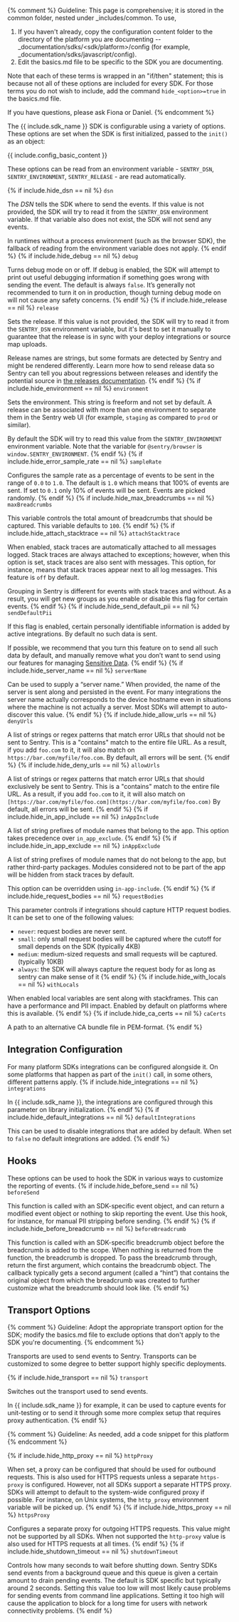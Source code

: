 {% comment %}
Guideline: This page is comprehensive; it is stored in the common folder, nested under _includes/common. To use, 

1. If you haven't already, copy the configuration content folder to the directory of the platform you are documenting -- _documentation/sdks/<sdk/platform>/config (for example, _documentation/sdks/javascript/config). 
2. Edit the basics.md file to be specific to the SDK you are documenting.

Note that each of these terms is wrapped in an "if/then" statement; this is because not all of these options are included for every SDK. For those terms you do not wish to include, add the command `hide_<option>=true` in the basics.md file.

If you have questions, please ask Fiona or Daniel. 
{% endcomment %}

The {{ include.sdk_name }} SDK is configurable using a variety of options. These options are set when the SDK is first initialized, passed to the `init()` as an object:

{{ include.config_basic_content }}

These options can be read from an environment variable - `SENTRY_DSN`, `SENTRY_ENVIRONMENT`, `SENTRY_RELEASE` - are read automatically.

{% if include.hide_dsn == nil %}
`dsn` 

The *DSN* tells the SDK where to send the events. If this value is not provided, the SDK will try to read it from the `SENTRY_DSN` environment variable. If that variable also does not exist, the SDK will not send any events.

In runtimes without a process environment (such as the browser SDK), the fallback of reading from the environment variable does not apply.
{% endif %}
{% if include.hide_debug == nil %}
`debug`

Turns debug mode on or off. If debug is enabled, the SDK will attempt to print out useful debugging information if something goes wrong with sending the event. The default is always `false`. It’s generally not recommended to turn it on in production, though turning debug mode on will not cause any safety concerns.
{% endif %}
{% if include.hide_release == nil %}
`release`

Sets the release. If this value is not provided, the SDK will try to read it from the `SENTRY_DSN` environment variable, but it's best to set it manually to guarantee that the release is in sync with your deploy integrations or source map uploads.

Release names are strings, but some formats are detected by Sentry and might be rendered differently. Learn more how to send release data so Sentry can tell you about regressions between releases and identify the potential source in [the releases documentation](/workflow/releases/).
{% endif %}
{% if include.hide_environment == nil %}
`environment`

Sets the environment. This string is freeform and not set by default. A release can be associated with more than one environment to separate them in the Sentry web UI (for example, `staging` as compared to `prod` or similar).

By default the SDK will try to read this value from the `SENTRY_ENVIRONMENT` environment variable. Note that the variable for `@sentry/browser` is `window.SENTRY_ENVIRONMENT`.
{% endif %}
{% if include.hide_error_sample_rate == nil %}
`sampleRate`

Configures the sample rate as a percentage of events to be sent in the range of `0.0` to `1.0`. The default is `1.0` which means that 100% of events are sent. If set to `0.1` only 10% of events will be sent. Events are picked randomly.
{% endif %}
{% if include.hide_max_breadcrumbs == nil %}
`maxBreadcrumbs`

This variable controls the total amount of breadcrumbs that should be captured. This variable defaults to `100`.
{% endif %}
{% if include.hide_attach_stacktrace == nil %}
`attachStacktrace`

When enabled, stack traces are automatically attached to all messages logged. Stack traces are always attached to exceptions; however, when this option is set, stack traces are also sent with messages. This option, for instance, means that stack traces appear next to all log messages. This feature is `off` by default.

Grouping in Sentry is different for events with stack traces and without. As a result, you will get new groups as you enable or disable this flag for certain events.
{% endif %}
{% if include.hide_send_default_pii == nil %}
`sendDefaultPii`

If this flag is enabled, certain personally identifiable information is added by active integrations. By default no such data is sent.

If possible, we recommend that you turn this feature on to send all such data by default, and manually remove what you don’t want to send using our features for managing [Sensitive Data](/data-management/sensitive-data/).
{% endif %}
{% if include.hide_server_name == nil %}
`serverName`

Can be used to supply a “server name.” When provided, the name of the server is sent along and persisted in the event. For many integrations the server name actually corresponds to the device hostname even in situations where the machine is not actually a server. Most SDKs will attempt to auto-discover this value.
{% endif %}
{% if include.hide_allow_urls == nil %}
`denyUrls`

A list of strings or regex patterns that match error URLs that should not be sent to Sentry. This is a "contains" match to the entire file URL. As a result, if you add `foo.com` to it, it will also match on `https://bar.com/myfile/foo.com`. By default, all errors will be sent.
{% endif %}
{% if include.hide_deny_urls == nil %}
`allowUrls`

A list of strings or regex patterns that match error URLs that should exclusively be sent to Sentry. This is a "contains" match to the entire file URL. As a result, if you add `foo.com` to it, it will also match on `[https://bar.com/myfile/foo.com](https://bar.com/myfile/foo.com)` By default, all errors will be sent.
{% endif %}
{% if include.hide_in_app_include == nil %}
`inAppInclude`

A list of string prefixes of module names that belong to the app. This option takes precedence over `in_app_exclude`.
{% endif %}
{% if include.hide_in_app_exclude == nil %}
`inAppExclude`

A list of string prefixes of module names that do not belong to the app, but rather third-party packages. Modules considered not to be part of the app will be hidden from stack traces by default.

This option can be overridden using `in-app-include`.
{% endif %}
{% if include.hide_request_bodies == nil %}
`requestBodies`

This parameter controls if integrations should capture HTTP request bodies. It can be set to one of the following values:

- `never`: request bodies are never sent.
- `small`: only small request bodies will be captured where the cutoff for small depends on the SDK (typically 4KB)
- `medium`: medium-sized requests and small requests will be captured. (typically 10KB)
- `always`: the SDK will always capture the request body for as long as sentry can make sense of it
{% endif %}
{% if include.hide_with_locals == nil %}
`withLocals`

When enabled local variables are sent along with stackframes. This can have a performance and PII impact. Enabled by default on platforms where this is available.
{% endif %}
{% if include.hide_ca_certs == nil %}
`caCerts`

A path to an alternative CA bundle file in PEM-format.
{% endif %}
## **Integration Configuration**

For many platform SDKs integrations can be configured alongside it. On some platforms that happen as part of the `init()` call, in some others, different patterns apply.
{% if include.hide_integrations == nil %}
`integrations`

In {{ include.sdk_name }}, the integrations are configured through this parameter on library initialization. 
{% endif %}
{% if include.hide_default_integrations == nil %}
`defaultIntegrations`

This can be used to disable integrations that are added by default. When set to `false` no default integrations are added.
{% endif %}
## **Hooks**

These options can be used to hook the SDK in various ways to customize the reporting of events.
{% if include.hide_before_send == nil %}
`beforeSend`

This function is called with an SDK-specific event object, and can return a modified event object or nothing to skip reporting the event. Use this hook, for instance, for manual PII stripping before sending.
{% endif %}
{% if include.hide_before_breadcrumb == nil %}
`beforeBreadcrumb`

This function is called with an SDK-specific breadcrumb object before the breadcrumb is added to the scope. When nothing is returned from the function, the breadcrumb is dropped. To pass the breadcrumb through, return the first argument, which contains the breadcrumb object. The callback typically gets a second argument (called a “hint”) that contains the original object from which the breadcrumb was created to further customize what the breadcrumb should look like.
{% endif %}
## **Transport Options**

{% comment %}
Guideline: Adopt the appropriate transport option for the SDK; modify the basics.md file to exclude options that don't apply to the SDK you're documenting. 
{% endcomment %}

Transports are used to send events to Sentry. Transports can be customized to some degree to better support highly specific deployments.

{% if include.hide_transport == nil %}
`transport`

Switches out the transport used to send events. 

In {{ include.sdk_name }} for example, it can be used to capture events for unit-testing or to send it through some more complex setup that requires proxy authentication.
{% endif %}

{% comment %}
Guideline: As needed, add a code snippet for this platform
{% endcomment %}

{% if include.hide_http_proxy == nil %}
`httpProxy`

When set, a proxy can be configured that should be used for outbound requests. This is also used for HTTPS requests unless a separate `https-proxy` is configured. However, not all SDKs support a separate HTTPS proxy. SDKs will attempt to default to the system-wide configured proxy if possible. For instance, on Unix systems, the `http_proxy` environment variable will be picked up.
{% endif %}
{% if include.hide_https_proxy == nil %}
`httpsProxy`

Configures a separate proxy for outgoing HTTPS requests. This value might not be supported by all SDKs. When not supported the `http-proxy` value is also used for HTTPS requests at all times.
{% endif %}
{% if include.hide_shutdown_timeout == nil %}
`shutdownTimeout`

Controls how many seconds to wait before shutting down. Sentry SDKs send events from a background queue and this queue is given a certain amount to drain pending events. The default is SDK specific but typically around 2 seconds. Setting this value too low will most likely cause problems for sending events from command line applications. Setting it too high will cause the application to block for a long time for users with network connectivity problems.
{% endif %}
